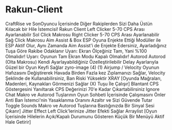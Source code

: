# Rakun-Client
CraftRise ve SonOyuncu İçerisinde Diğer Rakiplerden Sizi Daha Üstün Kılacak bir Hile İstemcisi! Rakun Client  Left Clicker  5-70 CPS Arası Ayarlanabilir Sol Click Makrosu   Right Clicker  5-70 CPS Arası Ayarlanabilir Sağ Click Makrosu   Aim Assist &amp; Box ESP  Oyuna Enjekte Ettiği Modüller ile ESP Aktif Olur, Aynı Zamanda Aim Assist'i de Enjekte Edersiniz, Ayarladığınız Tuşa Göre Rakibe Odaklanır  Uyarı: Ekran Ölçeğiniz Tam, Yani %100 Olmalıdır!  Uyarı: Oyunun Tam Ekran Modu Kapalı Olmalıdır!   Autorod  Autorod (Olta Makrosu) Kendi Ayarlayabildiğiniz Özelleştirilebilir Delay Ayarlarıyla Güzel bir Oyun Keyfi Sağlar  zyro-image (4) (1) Airjump / Velocity  Oyunun Hafızasını Değiştirerek Havada Birden Fazla kez Zıplamanızı Sağlar, Velocity Şeklinde de Kullanabilirsiniz, Ban Riski Yüksektir    XRAY  [Oyunda Mağraları, Madenleri, Kaynakları Görmenizi Sağlar (X) Tuşu İle Çalışır]   Blantant  CPS Göstergesini Yanıltarak CPS Değerinizi 70'e Kadar Çıkartabilirsiniz    Ignore Chat  Makro ve Autorod Tuşlarının Oyun Sohbeti İçerisinde Çalışmasını Önler   Anti Ban  İstemci'nin Yasaklanma Oranını Azaltır ve Sizi Güvende Tutar   Toggle Sounds Makro ve Autorod Tuşlarına Bastığınızda Bir Sinyal Sesi Çıkarır]  Jitter Effect  Left Click'lerinize Jitter Efekti Sağlar  Arraylist [Oyun İçerisinde Hilelerin Açık/Kapalı Durumunu Gösteren Küçük Bir Menüyü Aktif Hale Getirir]
